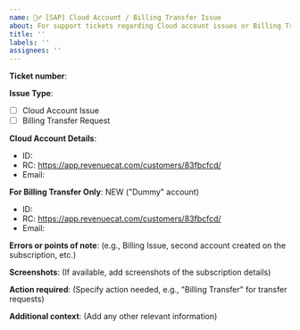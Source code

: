 ```yaml
---
name: 🤦‍♂️ [SAP] Cloud Account / Billing Transfer Issue
about: For support tickets regarding Cloud account issues or Billing Transfer requests.
title: ''
labels: ''
assignees: ''
---
```


**Ticket number**:

**Issue Type**:
- [ ] Cloud Account Issue
- [ ] Billing Transfer Request

**Cloud Account Details**:
- ID:
- RC: https://app.revenuecat.com/customers/83fbcfcd/
- Email:

**For Billing Transfer Only**:
NEW ("Dummy" account)
- ID:
- RC: https://app.revenuecat.com/customers/83fbcfcd/
- Email:

**Errors or points of note**:
(e.g., Billing Issue, second account created on the subscription, etc.)

**Screenshots**:
(If available, add screenshots of the subscription details)

**Action required**:
(Specify action needed, e.g., "Billing Transfer" for transfer requests)

**Additional context**:
(Add any other relevant information)
